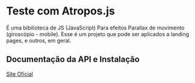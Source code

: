 
# Teste com Atropos.js

É uma bibilioteca de JS (JavaScript) Para efeitos Parallax
de movimento (giroscópio - mobile).
Esse é um projeto que pode ser aplicados a landing pages,
e outros, em geral.
## Documentação da API e Instalação 

[Site Oficial](https://atroposjs.com/docs)

